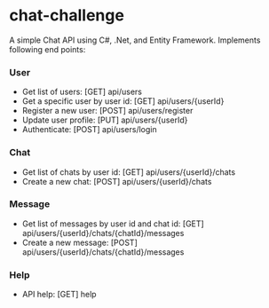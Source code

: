 # chat-challenge 
A simple Chat API using C#, .Net, and Entity Framework. Implements following end points:

### User
- Get list of users: [GET] api/users
- Get a specific user by user id: [GET] api/users/{userId}
- Register a new user: [POST] api/users/register
- Update user profile: [PUT] api/users/{userId} 
- Authenticate: [POST] api/users/login

### Chat
- Get list of chats by user id: [GET] api/users/{userId}/chats
- Create a new chat: [POST] api/users/{userId}/chats

### Message
- Get list of messages by user id and chat id: [GET] api/users/{userId}/chats/{chatId}/messages
- Create a new message: [POST] api/users/{userId}/chats/{chatId}/messages

### Help
- API help: [GET] help
